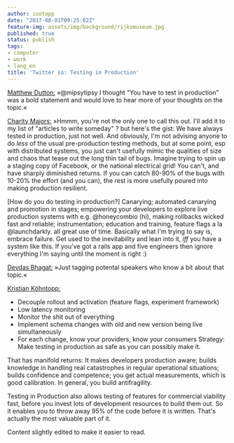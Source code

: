 ```yaml
---
author: isotopp
date: "2017-08-01T09:25:02Z"
feature-img: assets/img/background/rijksmuseum.jpg
published: true
status: publish
tags:
- computer
- work
- lang_en
title: 'Twitter so: Testing in Production'
---
```

[Matthew Dutton:](https://twitter.com/matthewrdutton/status/892007581639737344)
»@mipsytipsy I thought "You have to test in production" was a bold statement
and would love to hear more of your thoughts on the
topic.«

[Charity Majors:](https://twitter.com/mipsytipsy/status/892048269651484672)
»Hmmm, you're not the only one to call this out. I'll add it to my list of
"articles to write someday" ? but here's the gist: We have always tested in
production, just not well. And obviously, I'm not advising anyone to do
_less_ of the usual pre-production testing methods, but at some point, esp
with distributed systems, you just can't usefully mimic the qualities of
size and chaos that tease out the long thin tail of bugs. Imagine trying to
spin up a staging copy of Facebook, or the national electrical grid! You
can't, and have sharply diminished returns. If you can catch 80-90% of the
bugs with 10-20% the effort (and you can), the rest is more usefully poured
into making production resilient. 

[How do you do testing in production?] Canarying; automated canarying and
promotion in stages; empowering your developers to explore live production
systems with e.g. @honeycombio (hi), making rollbacks wicked fast and
reliable; instrumentation; education and training, feature flags a la
@launchdarkly. all great use of time. Basically what I'm trying to say is,
embrace failure. Get used to the inevitability and lean into it, _iff_ you
have a system like this. If you've got a rails app and five engineers then
ignore everything I'm saying until the moment is right :) 

[Devdas Bhagat:](https://twitter.com/f3ew/status/892277138329612289) »Just
tagging potental speakers who know a bit about that topic.« 

[Kristian Köhntopp:](https://twitter.com/isotopp/status/892281239109083136)
- Decouple rollout and activation (feature flags, experiment framework) 
- Low latency monitoring 
- Monitor the shit out of everything 
- Implement schema changes with old and new version being live simultaneously 
- For each change, know your providers, know your consumers Strategy: Make testing in
production as safe as you can possibly make it.

That has manifold returns: It makes developers production aware; builds
knowledge in handling real catastrophes in regular operational situations;
builds confidence and competence; you get actual measurements, which is good
calibration. In general, you build antifragility.

Testing in Production also allows testing of features for commercial
viability fast, before you invest lots of development resources to build
them out. So it enables you to throw away 95% of the code before it is
written. That's actually the most valuable part of it.

Content slightly edited to make it easier to read.
